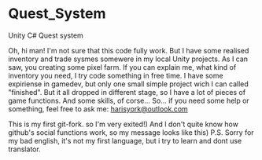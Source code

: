 # Quest_System
Unity C# Quest system


Oh, hi man!
I'm not sure that this code fully work. But I have some realised inventory and trade sysmes somewere in my local Unity projects. As I can saw, you creating some pixel farm. If you can explain me, what kind of inventory you need, I try code something in free time. I have some expiriense in gamedev, but only one small simple project wich I can called "finished". But it all dropped in different stage, so I have a lot of pieces of game functions. And some skills, of corse... 
So... if you need some help or something, feel free to ask me: harisyork@outlook.com

This is my first git-fork. so I'm very exited!) And I don't quite know how github's social functions work, so my message looks like this)
P.S. Sorry for my bad english, it's not my first language, but i try to learn and dont use translator.
